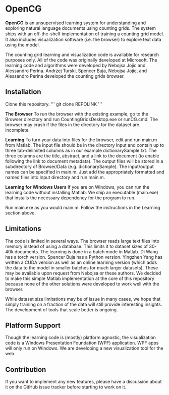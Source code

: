 OpenCG
==================================
**OpenCG** is an unsupervised learning system for understanding and exploring natural language documents using counting grids. The system ships with an oﬀ-the-shelf implementation of training a counting grid model. It also includes visualization software (i.e. the browser) to explore text data using the model.

The counting grid learning and visualization code is available for research purposes only. All of the code was originally developed at Microsoft. The learning code and algorithms were developed by Nebojsa Jojic and Alessandro Perina. Andrzej Turski, Spencer Buja, Nebojsa Jojic, and Alessandro Perina developed the counting grids browser.

Installation
--------

Clone this repository.
'''
git clone REPOLINK
'''

**The Browser**
To run the browser with the existing example, go to the Browser directory and run CountingGridsDesktop.exe or runCG.cmd. The browser may crash if the files in the directory for the dataset are incomplete.

**Learning**
To turn your data into files for the browser, edit and run main.m from Matlab. The input file should be in the directory Input and contain up to three tab-delimited columns as in our example dictionarySample.txt. The three columns are the title, abstract, and a link to the document (to enable following the link to document metadata). The output files will be stored in a subdirectory of Browser/Data (e.g. dictionarySample). The input/output names can be specified in main.m. Just add the appropriately formatted and named files into Input directory and run main.m.

**Learning for Windows Users**
If you are on Windows, you can run the learning code without installing Matlab. We ship an executable (main.exe) that installs the necessary dependency for the program to run.

Run main.exe as you would main.m. Follow the instructions in the Learning section above.


Limitations
--------
The code is limited in several ways. The browser reads large text files into memory instead of using a database. This limits it to dataset sizes of 30-40k documents. The learning is done in a batch mode in Matlab. Di Wang has a torch version. Spencer Buja has a Python version. Yingzhen Yang has written a CUDA version as well as an online learning version (which adds the data to the model in smaller batches for much larger datasets). These may be available upon request from Nebojsa or these authors. We decided to make this simple Matlab implementation at the core of this repository because none of the other solutions were developed to work well with the browser.

While dataset size limitations may be of issue in many cases, we hope that simply training on a fraction of the data will still provide interesting insights. The development of tools that scale better is ongoing.

Platform Support
--------
Though the learning code is (mostly) platform agnostic, the visualization code is a Windows Presentation Foundation (WPF) application. WPF apps will only run on Windows. We are developing a new visualization tool for the web.


Contribution
--------
If you want to implement any new features, please have a discussion about it on the GitHub issue tracker before starting to work on it.